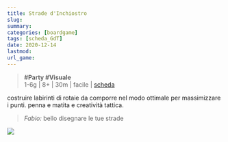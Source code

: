 ```yaml
---
title: Strade d'Inchiostro
slug: 
summary: 
categories: [boardgame]
tags: [scheda_GdT]
date: 2020-12-14
lastmod: 
url_game: 
---
```

> **#Party #Visuale**   
> 1-6g | 8+ | 30m | facile | [scheda](https://www.boardgamegeek.com/boardgame/251678/railroad-ink-blazing-red-edition)  

costruire labirinti di rotaie da comporre nel modo ottimale per massimizzare i punti.
penna e matita e creatività tattica.

> *Fabio:*
> bello disegnare le tue strade

![](img/stradeinchiostro.jpg)

